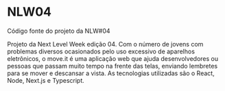 # NLW04
Código fonte do projeto da NLW#04

Projeto da Next Level Week edição 04. Com o número de jovens com problemas diversos ocasionados pelo uso excessivo de aparelhos eletrônicos, o move.it é uma aplicação web que ajuda desenvolvedores ou pessoas que passam muito tempo na frente das telas, enviando lembretes para se mover e descansar a vista. As tecnologias utilizadas são o React, Node, Next.js e Typescript.
